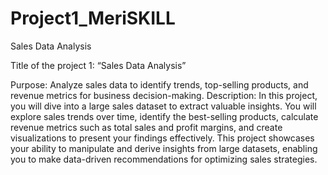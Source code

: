 # Project1_MeriSKILL
Sales Data Analysis

Title of the project 1: “Sales Data Analysis”
 
Purpose: Analyze sales data to identify trends, top-selling products, and revenue metrics for business decision-making.
Description: In this project, you will dive into a large sales dataset to extract valuable insights. You will explore sales trends over time, identify the best-selling products, calculate revenue metrics such as total sales and profit margins, and create visualizations to present your findings effectively. This project showcases your ability to manipulate and derive insights from large datasets, enabling you to make data-driven recommendations for optimizing sales strategies.

